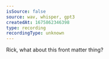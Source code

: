 ```yaml
---
isSource: false
source: wav, whisper, gpt3
createdAt: 1675862346398
type: recording
recordingType: unknown
---
```



Rick, what about this front matter thing?